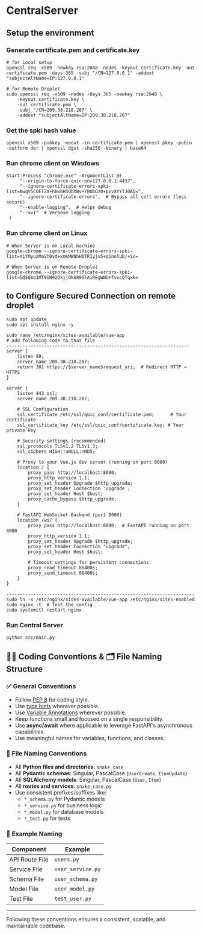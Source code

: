 # CentralServer

## Setup the environment
### Generate certificate.pem and certificate.key
```
# for Local setup
openssl req -x509 -newkey rsa:2048 -nodes -keyout certificate.key -out certificate.pem -days 365 -subj "/CN=127.0.0.1" -addext "subjectAltName=IP:127.0.0.1"

# for Remote Droplet
sudo openssl req -x509 -nodes -days 365 -newkey rsa:2048 \
    -keyout certificate.key \
    -out certificate.pem \
    -subj "/CN=209.38.218.207" \
    -addext "subjectAltName=IP:209.38.218.207"
```

### Get the spki hash value
```
openssl x509 -pubkey -noout -in certificate.pem | openssl pkey -pubin -outform der | openssl dgst -sha256 -binary | base64
```

### Run chrome client on Windows
```
Start-Process "chrome.exe" -ArgumentList @(
     "--origin-to-force-quic-on=127.0.0.1:4437",
     "--ignore-certificate-errors-spki-list=NwqV5COETZa+hbwbH5QbXBv+YBUbQz0+pvvXYYTJ0AQ=",
     "--ignore-certificate-errors",  # Bypass all cert errors (less secure)
     "--enable-logging",  # Helps debug
     "--v=1"  # Verbose logging
 )

```

### Run chrome client on Linux
```
# When Server is on Local machine
google-chrome --ignore-certificate-errors-spki-list=YiYMyuzMaVh0vd+xmKMWNhHbTRIyjv5+q1nolUD/+Sc=

# When Server is on Remote Droplet
google-chrome --ignore-certificate-errors-spki-list=5Q5Qbo1MT9UH92OkjjOkb89GlAiREgWWU+fvxcQTqxk=
```

## to Configure Secured Connection on remote droplet
```
sudo apt update
sudo apt install nginx -y

sudo nano /etc/nginx/sites-available/vue-app
# add following code to that file
--------------------------------------------------------------------
server {
    listen 80;
    server_name 209.38.218.207;
    return 301 https://$server_name$request_uri;  # Redirect HTTP → HTTPS
}

server {
    listen 443 ssl;
    server_name 209.38.218.207;

    # SSL Configuration
    ssl_certificate /etc/ssl/quic_conf/certificate.pem;      # Your certificate
    ssl_certificate_key /etc/ssl/quic_conf/certificate.key; # Your private key

    # Security settings (recommended)
    ssl_protocols TLSv1.2 TLSv1.3;
    ssl_ciphers HIGH:!aNULL:!MD5;

    # Proxy to your Vue.js dev server (running on port 8080)
    location / {
        proxy_pass http://localhost:8080;
        proxy_http_version 1.1;
        proxy_set_header Upgrade $http_upgrade;
        proxy_set_header Connection 'upgrade';
        proxy_set_header Host $host;
        proxy_cache_bypass $http_upgrade;
    }

    # FastAPI WebSocket Backend (port 8000)
    location /ws/ {
        proxy_pass http://localhost:8000;  # FastAPI running on port 8000
        proxy_http_version 1.1;
        proxy_set_header Upgrade $http_upgrade;
        proxy_set_header Connection "upgrade";
        proxy_set_header Host $host;

        # Timeout settings for persistent connections
        proxy_read_timeout 86400s;
        proxy_send_timeout 86400s;
    }
}

----------------------------------------------------------------------
sudo ln -s /etc/nginx/sites-available/vue-app /etc/nginx/sites-enabled
sudo nginx -t  # Test the config
sudo systemctl restart nginx
```
### Run Central Server
```
python src/main.py
```


## 🧑‍💻 Coding Conventions & 🗂️ File Naming Structure

### ✅ General Conventions
- Follow [PEP 8](https://peps.python.org/pep-0008/) for coding style.
- Use [type hints](https://peps.python.org/pep-0484/) wherever possible.
- Use [Variable Annotations](https://peps.python.org/pep-0526/) wherever possible.
- Keep functions small and focused on a single responsibility.
- Use **async/await** where applicable to leverage FastAPI's asynchronous capabilities.
- Use meaningful names for variables, functions, and classes.




### 📄 File Naming Conventions
- All **Python files and directories**: `snake_case`
- All **Pydantic schemas**: Singular, PascalCase (`UserCreate`, `ItemUpdate`)
- All **SQLAlchemy models**: Singular, PascalCase (`User`, `Item`)
- All **routes and services**: `snake_case.py`
- Use consistent prefixes/suffixes like:
  - `*_schema.py` for Pydantic models
  - `*_service.py` for business logic
  - `*_model.py` for database models
  - `*_test.py` for tests

### 🔁 Example Naming
| Component       | Example                  |
|----------------|--------------------------|
| API Route File | `users.py`               |
| Service File   | `user_service.py`        |
| Schema File    | `user_schema.py`         |
| Model File     | `user_model.py`          |
| Test File      | `test_user.py`           |

---

Following these conventions ensures a consistent, scalable, and maintainable codebase.


